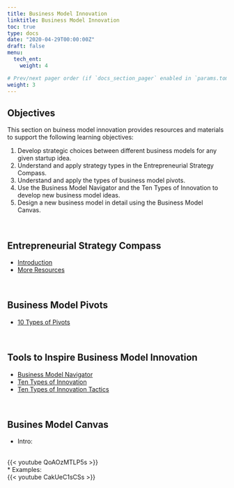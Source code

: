 ```yaml
---
title: Business Model Innovation
linktitle: Business Model Innovation
toc: true
type: docs
date: "2020-04-29T00:00:00Z"
draft: false
menu:
  tech_ent:
    weight: 4

# Prev/next pager order (if `docs_section_pager` enabled in `params.toml`)
weight: 3
---
```


## Objectives

This section on buiness model innovation provides resources and materials to support the following learning objectives:
1. Develop strategic choices between different business models for any given startup idea.
2. Understand and apply strategy types in the Entrepreneurial Strategy Compass.
3. Understand and apply the types of business model pivots.
4. Use the Business Model Navigator and the Ten Types of Innovation to develop new business model ideas.
5. Design a new business model in detail using the Business Model Canvas.

<br/>




## Entrepreneurial Strategy Compass
* [Introduction](https://hbr.org/2018/05/do-entrepreneurs-need-a-strategy#strategy-for-startups)
* [More Resources](https://www.entrepreneurial-strategy.net/toolkit)

<br/>

## Business Model Pivots
* [10 Types of Pivots](https://www.forbes.com/sites/martinzwilling/2011/09/16/top-10-ways-entrepreneurs-pivot-a-lean-startup/#d78a0202d2bd)

<br/>

## Tools to Inspire Business Model Innovation
* [Business Model Navigator](https://www.thegeniusworks.com/wp-content/uploads/2017/06/St-Gallen-Business-Model-Innovation-Paper.pdf)
* [Ten Types of Innovation](https://doblin.com/dist/images/uploads/Doblin_TenTypesBrochure_Web.pdf)
* [Ten Types of Innovation Tactics](https://doblin.com/dist/images/uploads/TenTypesInnovation.pdf)

<br/>

## Busines Model Canvas
* Intro:
<br/>
{{< youtube QoAOzMTLP5s >}}
<br/>
* Examples:
<br/>
{{< youtube CakUeC1sCSs >}}
<br/>





